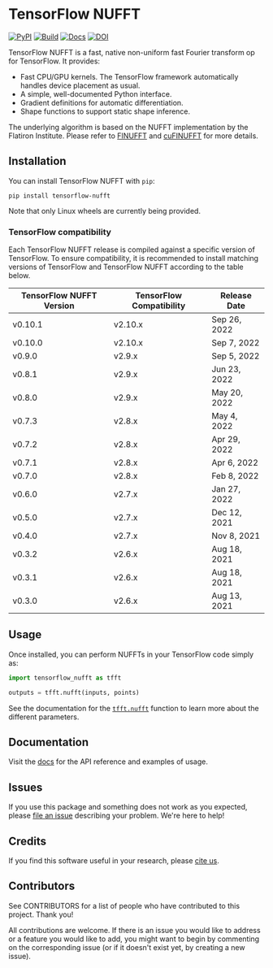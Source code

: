 # TensorFlow NUFFT

[![PyPI](https://badge.fury.io/py/tensorflow-nufft.svg)](https://badge.fury.io/py/tensorflow-nufft)
[![Build](https://github.com/mrphys/tensorflow-nufft/actions/workflows/build-package.yml/badge.svg)](https://github.com/mrphys/tensorflow-nufft/actions/workflows/build-package.yml)
[![Docs](https://img.shields.io/badge/api-reference-blue.svg)](https://mrphys.github.io/tensorflow-nufft)
[![DOI](https://zenodo.org/badge/382718757.svg)](https://zenodo.org/badge/latestdoi/382718757)

<!-- start-intro -->

TensorFlow NUFFT is a fast, native non-uniform fast Fourier transform op for
TensorFlow. It provides:

- Fast CPU/GPU kernels. The TensorFlow framework automatically handles device
  placement as usual.
- A simple, well-documented Python interface.
- Gradient definitions for automatic differentiation.
- Shape functions to support static shape inference.

The underlying algorithm is based on the NUFFT implementation by the Flatiron
Institute. Please refer to
[FINUFFT](https://github.com/flatironinstitute/finufft/) and
[cuFINUFFT](https://github.com/flatironinstitute/cufinufft/) for more details.

<!-- end-intro -->

<!-- start-install -->

## Installation

You can install TensorFlow NUFFT with ``pip``:

```
pip install tensorflow-nufft
```

Note that only Linux wheels are currently being provided.

### TensorFlow compatibility

Each TensorFlow NUFFT release is compiled against a specific version of
TensorFlow. To ensure compatibility, it is recommended to install matching
versions of TensorFlow and TensorFlow NUFFT according to the table below.

| TensorFlow NUFFT Version | TensorFlow Compatibility | Release Date |
| ------------------------ | ------------------------ | ------------ |
| v0.10.1                  | v2.10.x                  | Sep 26, 2022 |
| v0.10.0                  | v2.10.x                  | Sep 7, 2022  |
| v0.9.0                   | v2.9.x                   | Sep 5, 2022  |
| v0.8.1                   | v2.9.x                   | Jun 23, 2022 |
| v0.8.0                   | v2.9.x                   | May 20, 2022 |
| v0.7.3                   | v2.8.x                   | May 4, 2022  |
| v0.7.2                   | v2.8.x                   | Apr 29, 2022 |
| v0.7.1                   | v2.8.x                   | Apr 6, 2022  |
| v0.7.0                   | v2.8.x                   | Feb 8, 2022  |
| v0.6.0                   | v2.7.x                   | Jan 27, 2022 |
| v0.5.0                   | v2.7.x                   | Dec 12, 2021 |
| v0.4.0                   | v2.7.x                   | Nov 8, 2021  |
| v0.3.2                   | v2.6.x                   | Aug 18, 2021 |
| v0.3.1                   | v2.6.x                   | Aug 18, 2021 |
| v0.3.0                   | v2.6.x                   | Aug 13, 2021 |

<!-- end-install -->

<!-- start-usage -->

## Usage

Once installed, you can perform NUFFTs in your TensorFlow code simply as:

```python
import tensorflow_nufft as tfft

outputs = tfft.nufft(inputs, points)
```

See the documentation for the
[`tfft.nufft`](https://mrphys.github.io/tensorflow-nufft/api_docs/tfft/nufft)
function to learn more about the different parameters.

<!-- end-usage -->

## Documentation

Visit the [docs](https://mrphys.github.io/tensorflow-nufft/) for the API
reference and examples of usage.

## Issues

If you use this package and something does not work as you expected, please
[file an issue](https://github.com/mrphys/tensorflow-nufft/issues/new)
describing your problem. We're here to help!

## Credits

If you find this software useful in your research, please
[cite us](https://doi.org/10.5281/zenodo.5198288).

## Contributors

See CONTRIBUTORS for a list of people who have contributed to this project.
Thank you!

All contributions are welcome. If there is an issue you would like to address
or a feature you would like to add, you might want to begin by commenting on
the corresponding issue (or if it doesn't exist yet, by creating a new issue).
